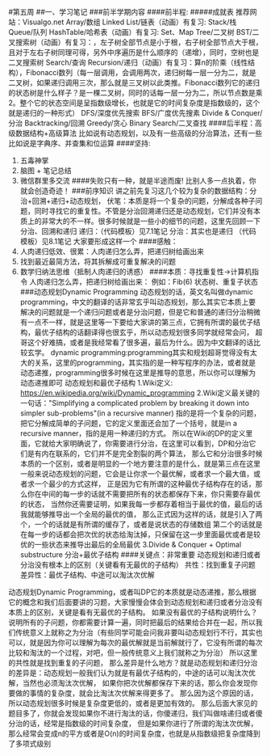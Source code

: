 #第五周 
##一、学习笔记
###前半学期内容
####前半程:
#####成就表
推荐网站：Visualgo.net
Array/数组
Linked List/链表（动画）有复习:
Stack/栈
Queue/队列
HashTable/哈希表（动画）有复习:
Set、Map
Tree/二叉树
BST/二叉搜索树（动画）有复习：，左子树全部节点是小于根，右子树全部节点大于根，且对于左右子树同理可得，另外中序遍历是什么顺序的（递增），同时，空树也是二叉搜索树
Search/查询
Recursion/递归（动画）有复习：算n的阶乘（线性结构），Fibonacci数列（每一层调用，会调用两次，递归树每一层一分为二，就是二叉树，如果递归调用三次，那么就是三叉树以此类推。Fibonacci数列它的递归的状态树是什么样子？是一棵二叉树，同时的话每一层一分为二，所以节点数是乘2。整个它的状态空间是呈指数级增长，也就是它的时间复杂度是指数级的，这个就是递归的一种形式）
DFS/深度优先搜索
BFS/广度优先搜素
Divide & Conquer/分治
Backtracking/回溯
Greedy/贪心
Binary Search/二叉查找
####后半程：高级数据结构+高级算法
比如说有动态规划，以及有一些高级的分治算法，还有一些比如说是字典序、并查集和位运算
####坚持:
1. 五毒神掌
2. 脑图 + 笔记总结
3. 微信群里多交流
####失败只有一种，就是半途而废! 比别人多一点执着，你就会创造奇迹！
###前序知识
讲之前先复习这几个较为复杂的数据结构：分治+回溯+递归+动态规划，
伏笔：本质是将一个复杂的问题，分解成各种子问题，同时寻找它的重复性。不管是分治回溯递归还是动态规划，它们并没有本质上的非常大的不一样。很多时候就是一些小的细节的问题，这里先回顾一下分治、回溯和递归
递归：（代码模板）见7.1笔记
分治：其实也是递归 （代码模板）见8.1笔记
大家要形成这样一个
####感触：
1. 人肉递归低效、很累：人肉递归怎么弄，把递归树给画出来
2. 找到最近最简方法，将其拆解成可重复解决的问题
3. 数学归纳法思维（抵制人肉递归的诱惑）
####本质：寻找重复性->计算机指令
人肉递归怎么弄，把递归树给画出来：
例如：Fib(6) 状态树、重复子状态
###动态规划Dynamic Programming
动态规划的话，英文名叫做dynamic programming，中文的翻译的话非常玄乎叫动态规划，那么其实它本质上要解决的问题就是一个递归问题或者是分治问题，但是它和普通的递归分治稍微有一点不一样，就是这里等一下要给大家讲的第三点，它拥有所谓的最优子结构，最优子结构的话翻译得也很玄乎，所以动态规划很多同学就经常会问，
超哥这个好难搞，或者是我经常看了很多遍，最后为什么。因为中文翻译的话比较玄学。
dynamic programming:programming其实和规划超哥觉得没有太大的关系，这里的programming，其实指的是一种写程序的办法，或者就是动态递推，programming很多时候在这里是推导的意思，所以你可以理解为动态递推即可
动态规划和最优子结构
1.Wiki定义: https://en.wikipedia.org/wiki/Dynamic_programming
2.Wiki定义最关键的一句话："Simplifying a complicated problem by breaking it down into simpler sub-problems"(in a recursive manner) 
指的是将一个复杂的问题，把它分解成简单的子问题，它的定义里面还会加了一个括号，就是in a recursive manner，指的是用一种递归的方式。
所以在Wiki的DP的定义里面，它就给大家明确说了，你需要进行分治，在这里可以看到，DP和分治它们是有内在联系的，它们并不是完全割裂的两个算法，
那么它和分治很多时候本质的一个区别，或者是明显的一个地方要注意的是什么，就是第三点在这里
一般来说动态规划的问题，它会是让你求一个最优解，或者求一个最大值，或者求一个最少的方式这样，
正是因为它有所谓的这种最优子结构存在的话，那么你在中间的每一步的话就不需要把所有的状态都保存下来，你只需要存最优的状态，
当然你还需要证明，如果我每一步都存着相当于最优的值，最后的话我就能够推导出一个全局的最优的值，
那么正式因为这样的话，就是引入了两个，一个的话就是有所谓的缓存了，或者是说状态的存储数组
第二个的话就是在每一步的话都会把次优的状态给淘汰掉，只保留在这一步里面最优或者是较优的一些状态来推导出最后的全局最优
3.Divide & Conquer + Optimal substructure 分治+最优子结构
####关键点：非常重要
动态规划和递归或者分治没有根本上的区别（关键看有无最优的子结构）
共性：找到重复子问题
差异性：最优子结构、中途可以淘汰次优解

动态规划Dynamic Programming，或者叫DP它的本质就是动态递推，那么根据它的概念和我们后面要讲的习题，大家慢慢会体会到动态规划和递归或者分治没有本质上的区别，关键是看有无最优的子结构。
如果没有最优的子结构说明什么？说明所有的子问题，你都需要计算一遍，同时把最后的结果给合并在一起，所以我们传统意义上就称之为分治（有些同学可能会问我非要叫动态规划行不行，其实也可以，就是因为你可以理解为每次的最优解就是当前解就行了，它没有所谓的每次比较和淘汰的一个过程，对吧，但一般传统意义上我们就称之为分治）
所以这里的共性就是找到重复的子问题，
那么差异是什么地方？就是动态规划和递归分治的差异是：动态规划一般我们认为就是有最优子结构的，中途的话可以淘汰次优解，当然也必须淘汰次优解，
如果你把次优解都保存下来的话，那么你会发现你要做的事情的复杂度，就会比淘汰次优解来得更多了。
那么因为这个原因的话，所以动态规划很多时候是复杂度更低的，或者是更加有效的。
那么后面大家见的题目多了，你就会发现如果你不进行淘汰的话，你傻递归，我们叫做啥递归或者傻分治的话，经常是指数级的时间复杂度，
但是如果你进行了所谓的淘汰次优解，那么经常会变成n的平方或者是O(n)的时间复杂度，也就是从指数级把复杂度降到了多项式级别
